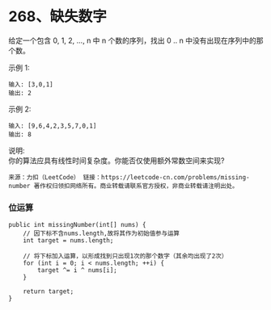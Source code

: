 268、缺失数字
===

给定一个包含 0, 1, 2, ..., n 中 n 个数的序列，找出 0 .. n 中没有出现在序列中的那个数。<br>

示例 1:<br>
```
输入: [3,0,1]
输出: 2
```
示例 2:<br>
```
输入: [9,6,4,2,3,5,7,0,1]
输出: 8
```
说明:<br>
你的算法应具有线性时间复杂度。你能否仅使用额外常数空间来实现?<br>

``
来源：力扣（LeetCode）
链接：https://leetcode-cn.com/problems/missing-number
著作权归领扣网络所有。商业转载请联系官方授权，非商业转载请注明出处。
``

### 位运算
```
public int missingNumber(int[] nums) {
    // 因下标不含nums.length,故将其作为初始值参与运算
    int target = nums.length;

    // 将下标加入运算，以形成找到只出现1次的那个数字（其余均出现了2次）
    for (int i = 0; i < nums.length; ++i) {
        target ^= i ^ nums[i]; 
    }

    return target;
}
```
